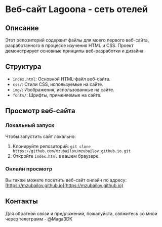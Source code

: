 # Веб-сайт Lagoona - сеть отелей

## Описание

Этот репозиторий содержит файлы для моего первого веб-сайта, разработанного в процессе изучения HTML и CSS. Проект демонстрирует основные принципы веб-разработки и дизайна.

## Структура

- `index.html`: Основной HTML-файл веб-сайта.
- `css/`: Стили CSS, используемые на сайте.
- `img/`: Изображения, использованные на сайте.
- `fonts/`: Шрифты, применяемые на сайте.

## Просмотр веб-сайта

### Локальный запуск

Чтобы запустить сайт локально:
1. Клонируйте репозиторий: `git clone https://github.com/mzubailov/mzubailov.github.io.git`
2. Откройте `index.html` в вашем браузере.

### Онлайн просмотр

Вы также можете посетить веб-сайт онлайн по адресу: [https://mzubailov.github.io](https://mzubailov.github.io)

## Контакты

Для обратной связи и предложений, пожалуйста, свяжитесь со мной через телеграмм - @Maga3DK
